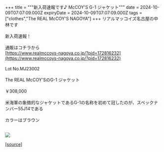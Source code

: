 +++
title = """新入荷速報です♪ McCOY'S G-1 ジャケット"""
date = 2024-10-09T07:07:09.000Z
expiryDate = 2024-10-09T07:07:09.000Z
tags = ["clothes","The REAL McCOY'S NAGOYA"]
+++
リアルマッコイズ名古屋の中林です  
   
新入荷速報！  
   
通販はコチラから  
[https://www.realmccoys-nagoya.co.jp/?pid=172816232](https://www.realmccoys-nagoya.co.jp/?pid=172816232)  
   
Lot No.MJ23002  
   
The REAL McCOY'SのG-1 ジャケット  
   
￥308,000  
   
米海軍の象徴的なジャケットであるG-1の名称を初めて冠したのが、スペックナンバー55J14である  
   
カラーはブラウン  
 

[![](https://stat.ameba.jp/user_images/20241009/16/realmccoy-nagoya/83/94/j/o1000100015495877071.jpg)](https://www.realmccoys-nagoya.co.jp/?pid=172816232)

[[source]](https://ameblo.jp/realmccoy-nagoya/entry-12870615317.html)
